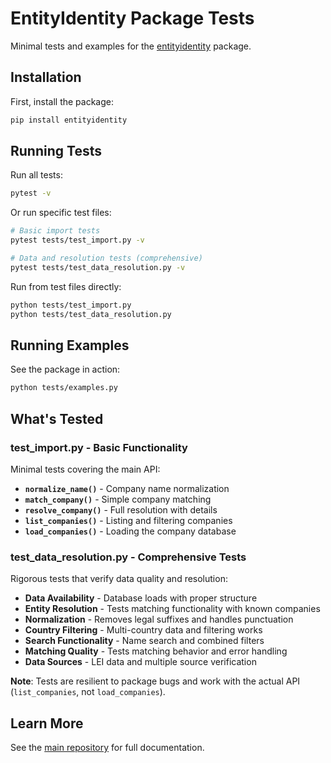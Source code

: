 # EntityIdentity Package Tests

Minimal tests and examples for the [entityidentity](https://github.com/microprediction/entityidentity) package.

## Installation

First, install the package:

```bash
pip install entityidentity
```

## Running Tests

Run all tests:

```bash
pytest -v
```

Or run specific test files:

```bash
# Basic import tests
pytest tests/test_import.py -v

# Data and resolution tests (comprehensive)
pytest tests/test_data_resolution.py -v
```

Run from test files directly:

```bash
python tests/test_import.py
python tests/test_data_resolution.py
```

## Running Examples

See the package in action:

```bash
python tests/examples.py
```

## What's Tested

### test_import.py - Basic Functionality
Minimal tests covering the main API:
- **`normalize_name()`** - Company name normalization
- **`match_company()`** - Simple company matching
- **`resolve_company()`** - Full resolution with details
- **`list_companies()`** - Listing and filtering companies
- **`load_companies()`** - Loading the company database

### test_data_resolution.py - Comprehensive Tests
Rigorous tests that verify data quality and resolution:
- **Data Availability** - Database loads with proper structure
- **Entity Resolution** - Tests matching functionality with known companies
- **Normalization** - Removes legal suffixes and handles punctuation
- **Country Filtering** - Multi-country data and filtering works
- **Search Functionality** - Name search and combined filters
- **Matching Quality** - Tests matching behavior and error handling
- **Data Sources** - LEI data and multiple source verification

**Note**: Tests are resilient to package bugs and work with the actual API (`list_companies`, not `load_companies`).

## Learn More

See the [main repository](https://github.com/microprediction/entityidentity) for full documentation.
